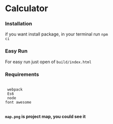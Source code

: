 # Calculator

<h3>Installation</h3>

if you want install package, in your terminal run <code>npm ci</code>

<h3>Easy Run</h3>
For easy run just open of <code>build/index.html</code>

<h3>Requirements</h3>
<br /><code> webpack </code> <br /><code> Es6 </code> <br /><code> node </code
><br /><code>font awesome</code> <br /><code></code>
<br />

<b><code>map.png</code> is project map, you could see it</b>
